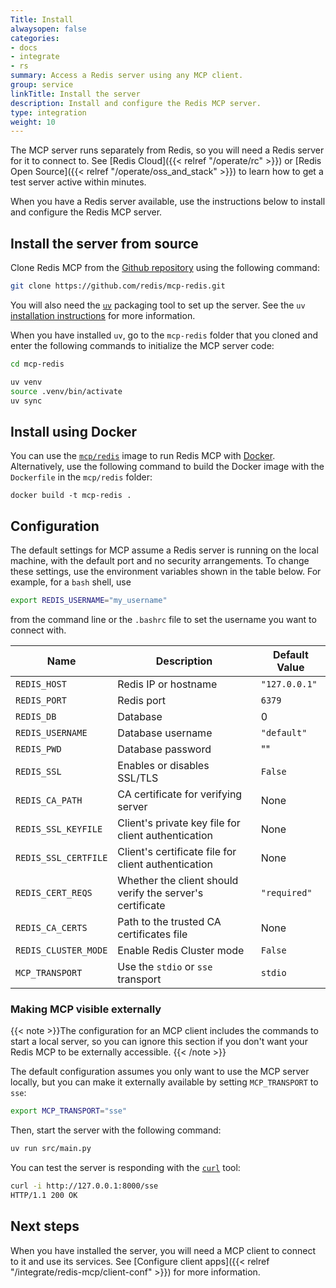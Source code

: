 ```yaml
---
Title: Install
alwaysopen: false
categories:
- docs
- integrate
- rs
summary: Access a Redis server using any MCP client.
group: service
linkTitle: Install the server
description: Install and configure the Redis MCP server.
type: integration
weight: 10
---
```


The MCP server runs separately from Redis, so you will need a
Redis server for it to connect to. See [Redis Cloud]({{< relref "/operate/rc" >}})
or [Redis Open Source]({{< relref "/operate/oss_and_stack" >}}) to learn
how to get a test server active within minutes.

When you have a Redis server available, use the instructions below to install and
configure the Redis MCP server.

## Install the server from source

Clone Redis MCP from the
[Github repository](https://github.com/redis/mcp-redis) using the following
command:

```bash
git clone https://github.com/redis/mcp-redis.git
```

You will also need the [`uv`](https://github.com/astral-sh/uv) packaging
tool to set up the server. See the `uv`
[installation instructions](https://github.com/astral-sh/uv?tab=readme-ov-file#installation)
for more information.

When you have installed `uv`, go to the `mcp-redis` folder that you cloned and
enter the following commands to initialize the MCP server code:

```bash
cd mcp-redis

uv venv
source .venv/bin/activate
uv sync
```

## Install using Docker

You can use the [`mcp/redis`](https://hub.docker.com/r/mcp/redis)
image to run Redis MCP with [Docker](https://www.docker.com/).
Alternatively, use the following
command to build the Docker image with the `Dockerfile` in the
`mcp/redis` folder:

```
docker build -t mcp-redis .
```

## Configuration

The default settings for MCP assume a Redis server is running on the
local machine, with the default port and no security arrangements.
To change these settings, use the environment variables shown in the
table below. For example, for a `bash` shell, use

```bash
export REDIS_USERNAME="my_username"
```

from the command line or the `.bashrc` file to set the username you want
to connect with.


| Name                 | Description                                               | Default Value |
|----------------------|-----------------------------------------------------------|---------------|
| `REDIS_HOST`         | Redis IP or hostname                                      | `"127.0.0.1"` |
| `REDIS_PORT`         | Redis port                                                | `6379`        |
| `REDIS_DB`           | Database | 0 |
| `REDIS_USERNAME`     | Database username                                 | `"default"`   |
| `REDIS_PWD`          | Database password                                 | ""            |
| `REDIS_SSL`          | Enables or disables SSL/TLS                               | `False`       |
| `REDIS_CA_PATH`      | CA certificate for verifying server                       | None          |
| `REDIS_SSL_KEYFILE`  | Client's private key file for client authentication       | None          |
| `REDIS_SSL_CERTFILE` | Client's certificate file for client authentication       | None          |
| `REDIS_CERT_REQS`    | Whether the client should verify the server's certificate | `"required"`  |
| `REDIS_CA_CERTS`     | Path to the trusted CA certificates file                  | None          |
| `REDIS_CLUSTER_MODE` | Enable Redis Cluster mode                                 | `False`       |
| `MCP_TRANSPORT`      | Use the `stdio` or `sse` transport                        | `stdio`       |

### Making MCP visible externally

{{< note >}}The configuration for an MCP client includes the commands
to start a local server, so you can ignore this section if you don't
want your Redis MCP to be externally accessible.
{{< /note >}}

The default configuration assumes you only want to use the MCP server
locally, but you can make it externally available by setting
`MCP_TRANSPORT` to `sse`:

```bash
export MCP_TRANSPORT="sse"
```

Then, start the server with the following command:

```bash
uv run src/main.py
```

You can test the server is responding with the [`curl`](https://curl.se/)
tool:

```bash
curl -i http://127.0.0.1:8000/sse
HTTP/1.1 200 OK
```

## Next steps

When you have installed the server, you will need a MCP client to
connect to it and use its services. See
[Configure client apps]({{< relref "/integrate/redis-mcp/client-conf" >}})
for more information.
